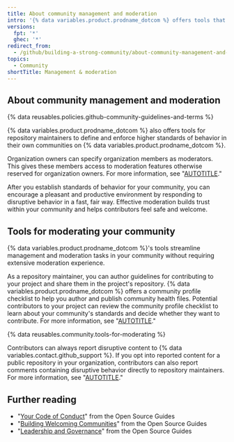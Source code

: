 ```yaml
---
title: About community management and moderation
intro: '{% data variables.product.prodname_dotcom %} offers tools that help repository maintainers establish and enforce standards of behavior in their communities on {% data variables.product.prodname_dotcom %}.'
versions:
  fpt: '*'
  ghec: '*'
redirect_from:
  - /github/building-a-strong-community/about-community-management-and-moderation
topics:
  - Community
shortTitle: Management & moderation
---
```


## About community management and moderation

{% data reusables.policies.github-community-guidelines-and-terms %}

{% data variables.product.prodname_dotcom %} also offers tools for repository maintainers to define and enforce higher standards of behavior in their own communities on {% data variables.product.prodname_dotcom %}.

Organization owners can specify organization members as moderators. This gives these members access to moderation features otherwise reserved for organization owners. For more information, see "[AUTOTITLE](/organizations/managing-peoples-access-to-your-organization-with-roles/managing-moderators-in-your-organization)."

After you establish standards of behavior for your community, you can encourage a pleasant and productive environment by responding to disruptive behavior in a fast, fair way. Effective moderation builds trust within your community and helps contributors feel safe and welcome.

## Tools for moderating your community

{% data variables.product.prodname_dotcom %}'s tools streamline management and moderation tasks in your community without requiring extensive moderation experience.

As a repository maintainer, you can author guidelines for contributing to your project and share them in the project's repository. {% data variables.product.prodname_dotcom %} offers a community profile checklist to help you author and publish community health files. Potential contributors to your project can review the community profile checklist to learn about your community's standards and decide whether they want to contribute. For more information, see "[AUTOTITLE](/communities/setting-up-your-project-for-healthy-contributions)."

{% data reusables.community.tools-for-moderating %}

Contributors can always report disruptive content to {% data variables.contact.github_support %}. If you opt into reported content for a public repository in your organization, contributors can also report comments containing disruptive behavior directly to repository maintainers. For more information, see "[AUTOTITLE](/communities/moderating-comments-and-conversations/managing-reported-content-in-your-organizations-repository)."

## Further reading

* "[Your Code of Conduct](https://opensource.guide/code-of-conduct/)" from the Open Source Guides
* "[Building Welcoming Communities](https://opensource.guide/building-community/)" from the Open Source Guides
* "[Leadership and Governance](https://opensource.guide/leadership-and-governance/)" from the Open Source Guides
